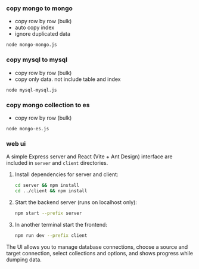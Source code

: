 ### copy mongo to mongo
- copy row by row (bulk)
- auto copy index
- ignore duplicated data

```node mongo-mongo.js```

### copy mysql to mysql
- copy row by row (bulk)
- copy only data. not include table and index

```node mysql-mysql.js```

### copy mongo collection to es
- copy row by row (bulk)

```node mongo-es.js```

### web ui

A simple Express server and React (Vite + Ant Design) interface are included in `server` and `client` directories.

1. Install dependencies for server and client:
   ```bash
   cd server && npm install
   cd ../client && npm install
   ```
2. Start the backend server (runs on localhost only):
   ```bash
   npm start --prefix server
   ```
3. In another terminal start the frontend:
   ```bash
   npm run dev --prefix client
   ```

The UI allows you to manage database connections, choose a source and target connection, select collections and options, and shows progress while dumping data.
